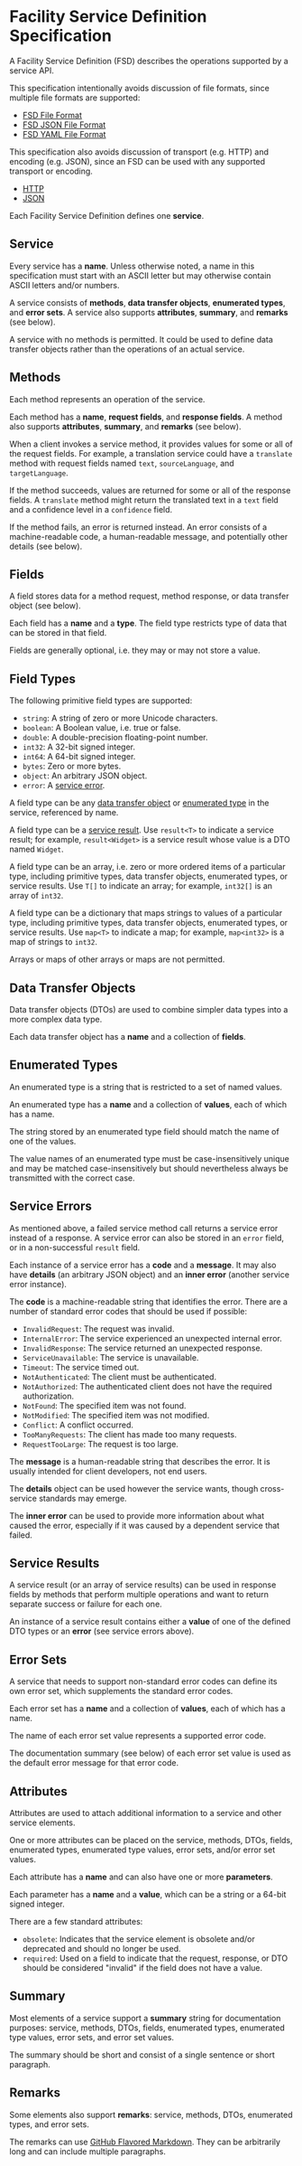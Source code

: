 # Facility Service Definition Specification

A Facility Service Definition (FSD) describes the operations supported by a service API.

This specification intentionally avoids discussion of file formats, since multiple file formats are supported:
* [FSD File Format](FsdFile.md)
* [FSD JSON File Format](FsdJson.md)
* [FSD YAML File Format](FsdYaml.md)

This specification also avoids discussion of transport (e.g. HTTP) and encoding (e.g. JSON), since an FSD can be used with any supported transport or encoding.
* [HTTP](Http.md)
* [JSON](Json.md)

Each Facility Service Definition defines one **service**.

## Service

Every service has a **name**. Unless otherwise noted, a name in this specification must start with an ASCII letter but may otherwise contain ASCII letters and/or numbers.

A service consists of **methods**, **data transfer objects**, **enumerated types**, and **error sets**. A service also supports **attributes**, **summary**, and **remarks** (see below).

A service with no methods is permitted. It could be used to define data transfer objects rather than the operations of an actual service.

## Methods

Each method represents an operation of the service.

Each method has a **name**, **request fields**, and **response fields**. A method also supports **attributes**, **summary**, and **remarks** (see below).

When a client invokes a service method, it provides values for some or all of the request fields. For example, a translation service could have a `translate` method with request fields named `text`, `sourceLanguage`, and `targetLanguage`.

If the method succeeds, values are returned for some or all of the response fields. A `translate` method might return the translated text in a `text` field and a confidence level in a `confidence` field.

If the method fails, an error is returned instead. An error consists of a machine-readable code, a human-readable message, and potentially other details (see below).

## Fields

A field stores data for a method request, method response, or data transfer object (see below).

Each field has a **name** and a **type**. The field type restricts type of data that can be stored in that field.

Fields are generally optional, i.e. they may or may not store a value.

## Field Types

The following primitive field types are supported:

* `string`: A string of zero or more Unicode characters.
* `boolean`: A Boolean value, i.e. true or false.
* `double`: A double-precision floating-point number.
* `int32`: A 32-bit signed integer.
* `int64`: A 64-bit signed integer.
* `bytes`: Zero or more bytes.
* `object`: An arbitrary JSON object.
* `error`: A [service error](#service-errors).

A field type can be any [data transfer object](#data-transfer-objects) or [enumerated type](#enumerated-types) in the service, referenced by name.

A field type can be a [service result](#service-results). Use `result<T>` to indicate a service result; for example, `result<Widget>` is a service result whose value is a DTO named `Widget`.

A field type can be an array, i.e. zero or more ordered items of a particular type, including primitive types, data transfer objects, enumerated types, or service results. Use `T[]` to indicate an array; for example, `int32[]` is an array of `int32`.

A field type can be a dictionary that maps strings to values of a particular type, including primitive types, data transfer objects, enumerated types, or service results. Use `map<T>` to indicate a map; for example, `map<int32>` is a map of strings to `int32`.

Arrays or maps of other arrays or maps are not permitted.

## Data Transfer Objects

Data transfer objects (DTOs) are used to combine simpler data types into a more complex data type.

Each data transfer object has a **name** and a collection of **fields**.

## Enumerated Types

An enumerated type is a string that is restricted to a set of named values.

An enumerated type has a **name** and a collection of **values**, each of which has a name.

The string stored by an enumerated type field should match the name of one of the values.

The value names of an enumerated type must be case-insensitively unique and may be matched case-insensitively but should nevertheless always be transmitted with the correct case.

## Service Errors

As mentioned above, a failed service method call returns a service error instead of a response. A service error can also be stored in an `error` field, or in a non-successful `result` field.

Each instance of a service error has a **code** and a **message**. It may also have **details** (an arbitrary JSON object) and an **inner error** (another service error instance).

The **code** is a machine-readable string that identifies the error. There are a number of standard error codes that should be used if possible:

* `InvalidRequest`: The request was invalid.
* `InternalError`: The service experienced an unexpected internal error.
* `InvalidResponse`: The service returned an unexpected response.
* `ServiceUnavailable`: The service is unavailable.
* `Timeout`: The service timed out.
* `NotAuthenticated`: The client must be authenticated.
* `NotAuthorized`: The authenticated client does not have the required authorization.
* `NotFound`: The specified item was not found.
* `NotModified`: The specified item was not modified.
* `Conflict`: A conflict occurred.
* `TooManyRequests`: The client has made too many requests.
* `RequestTooLarge`: The request is too large.

The **message** is a human-readable string that describes the error. It is usually intended for client developers, not end users.

The **details** object can be used however the service wants, though cross-service standards may emerge.

The **inner error** can be used to provide more information about what caused the error, especially if it was caused by a dependent service that failed.

## Service Results

 A service result (or an array of service results) can be used in response fields by methods that perform multiple operations and want to return separate success or failure for each one.

 An instance of a service result contains either a **value** of one of the defined DTO types or an **error** (see service errors above).

## Error Sets

A service that needs to support non-standard error codes can define its own error set, which supplements the standard error codes.

Each error set has a **name** and a collection of **values**, each of which has a name.

The name of each error set value represents a supported error code.

The documentation summary (see below) of each error set value is used as the default error message for that error code.

## Attributes

Attributes are used to attach additional information to a service and other service elements.

One or more attributes can be placed on the service, methods, DTOs, fields, enumerated types, enumerated type values, error sets, and/or error set values.

Each attribute has a **name** and can also have one or more **parameters**.

Each parameter has a **name** and a **value**, which can be a string or a 64-bit signed integer.

There are a few standard attributes:

* `obsolete`: Indicates that the service element is obsolete and/or deprecated and should no longer be used.
* `required`: Used on a field to indicate that the request, response, or DTO should be considered "invalid" if the field does not have a value.

## Summary

Most elements of a service support a **summary** string for documentation purposes: service, methods, DTOs, fields, enumerated types, enumerated type values, error sets, and error set values.

The summary should be short and consist of a single sentence or short paragraph.

## Remarks

Some elements also support **remarks**: service, methods, DTOs, enumerated types, and error sets.

The remarks can use [GitHub Flavored Markdown](https://guides.github.com/features/mastering-markdown/). They can be arbitrarily long and can include multiple paragraphs.

